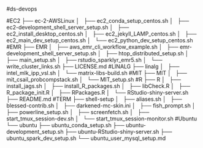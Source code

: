 #ds-devops

#EC2          ├── ec-2-AWSLinux
              │   ├── ec2_conda_setup_centos.sh
              │   ├── ec2-development_shell_server_setup.sh
              │   ├── ec2_install_desktop_centos.sh
              │   ├── ec2_jekyll_LAMP_centos.sh
              │   ├── ec2_main_dev_setup_centos.sh
              │   └── ec2_python_dev_setup_centos.sh
#EMR          ├── EMR
              │   ├── aws_emr_cli_workflow_example.sh
              │   ├── emr-development_shell_server_setup.sh
              │   ├── htop_distributed_setup.sh
              │   ├── main_setup.sh
              │   ├── rstudio_sparklyr_emr5.sh
              │   └── write_cluster_links.sh
              ├── LICENSE.md
#LINALG       ├── linalg
              │   ├── intel_mlk_ipp_vsl.sh
              │   └── matrix-libs-build.sh
#MIT          ├── MIT
              │   ├── mit_csail_probcompstack.sh
              │   └── MIT_setup.sh
#R            ├── R
              │   ├── install_jags.sh
              │   ├── install_R_packages.sh
              │   ├── libCheck.R
              │   ├── R_package_init.R
              │   ├── RPackages.R
              │   └── RStudio-shiny-server.sh
              ├── README.md
#TERM         ├── shell-setup
              │   ├── aliases.sh
              │   ├── blessed-contrib.sh
              │   ├── darkened-mc-skin.ini
              │   ├── fish_prompt.sh
              │   ├── powerline_setup.sh
              │   ├── screenfetch.sh
              │   ├── start_tmux_session-dev.sh
              │   └── start_tmux_session-monitor.sh
#Ubuntu       └── ubuntu
                  ├── ubuntu_conda_setup.sh
                  ├── ubuntu-development_setup.sh
                  ├── ubuntu-RStudio-shiny-server.sh
                  ├── ubuntu_spark_dev_setup.sh
                  └── ubuntu_user_mysql_setup.md
